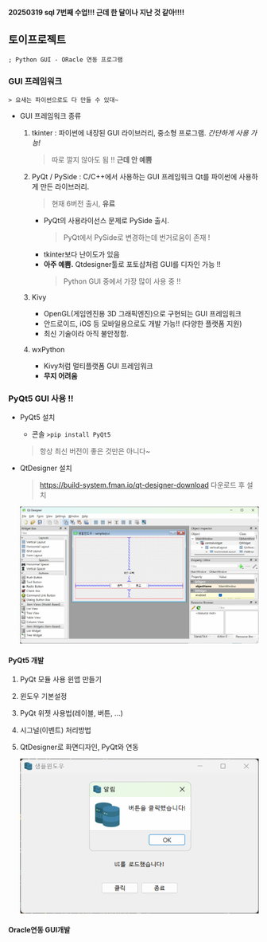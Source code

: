 #### 20250319 sql 7번째 수업!!! 근데 한 달이나 지난 것 같아!!!!
## 토이프로젝트
    ; Python GUI - ORacle 연동 프로그램

### GUI 프레임워크
    > 요새는 파이썬으로도 다 만들 수 있대~

- GUI 프레임워크 종류
    1. tkinter : 파이썬에 내장된 GUI 라이브러리, 중소형 프로그램. *간단하게 사용 가능!*
        > 따로 깔지 않아도 됨 !! **근데 안 예쁨**

    2. PyQt / PySide : C/C++에서 사용하는 GUI 프레임워크 Qt를 파이썬에 사용하게 만든 라이브러리.
        > 현재 6버전 출시, **유료**
        - PyQt의 사용라이선스 문제로 PySide 출시.
            > PyQt에서 PySide로 변경하는데 번거로움이 존재 !
        - tkinter보다 난이도가 있음 
        - **아주 예쁨.** Qtdesigner툴로 포토샵처럼 GUI를 디자인 가능 !!
            > Python GUI 중에서 가장 많이 사용 중 !!

    3. Kivy
        - OpenGL(게임엔진용 3D 그래픽엔진)으로 구현되는 GUI 프레임워크
        - 안드로이드, iOS 등 모바일용으로도 개발 가능!! (다양한 플랫폼 지원)
        - 최신 기술이라 아직 불안정함.

    4. wxPython
        - Kivy처럼 멀티플랫폼 GUI 프레임워크
        - **무지 어려움**

### PyQt5 GUI 사용 !!
- PyQt5 설치
    - 콘솔 `>pip install PyQt5`
    > 항상 최신 버전이 좋은 것만은 아니다~

- QtDesigner 설치
    > https://build-system.fman.io/qt-designer-download 다운로드 후 설치

    <img src="../image/db007.png" width="600">

#### PyQt5 개발
1. PyQt 모듈 사용 윈앱 만들기
2. 윈도우 기본설정
3. PyQt 위젯 사용법(레이블, 버튼, ...)
4. 시그널(이벤트) 처리방법
5. QtDesigner로 화면디자인, PyQt와 연동

    <img src="../image/db006.png" width="600">

#### Oracle연동 GUI개발 